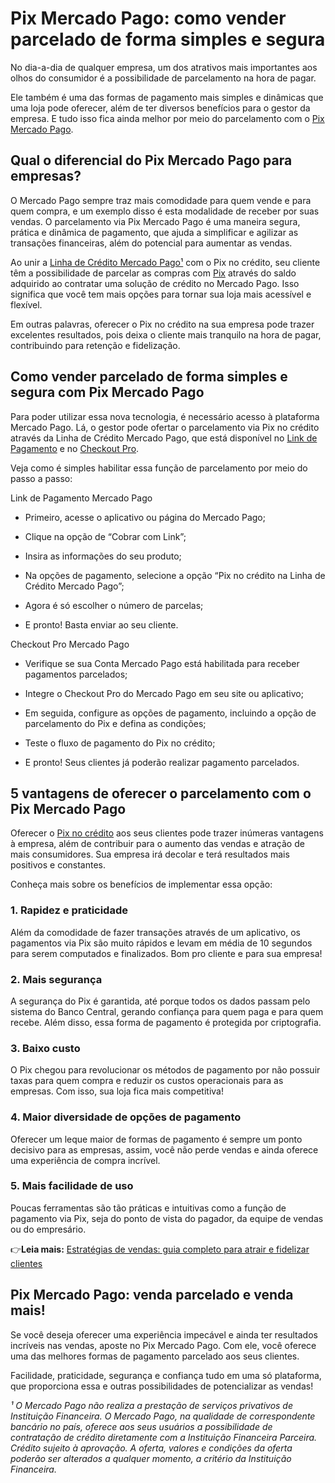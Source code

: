 # Pix Mercado Pago: como vender parcelado de forma simples e segura

No dia-a-dia de qualquer empresa, um dos atrativos mais importantes aos olhos do consumidor é a possibilidade de parcelamento na hora de pagar.

Ele também é uma das formas de pagamento mais simples e dinâmicas que uma loja pode oferecer, além de ter diversos benefícios para o gestor da empresa. E tudo isso fica ainda melhor por meio do parcelamento com o [Pix Mercado Pago](https://meubolso.mercadopago.com.br/pix-mercado-pago-como-funciona-o-pagamento-pix-copia-e-cola).

## 

## Qual o diferencial do Pix Mercado Pago para empresas?

O Mercado Pago sempre traz mais comodidade para quem vende e para quem compra, e um exemplo disso é esta modalidade de receber por suas vendas. O parcelamento via Pix Mercado Pago é uma maneira segura, prática e dinâmica de pagamento, que ajuda a simplificar e agilizar as transações financeiras, além do potencial para aumentar as vendas.

Ao unir a [Linha de Crédito Mercado Pago¹](https://meubolso.mercadopago.com.br/bnpl-parcelamento-sem-cartao-mercado-pago) com o Pix no crédito, seu cliente têm a possibilidade de parcelar as compras com [Pix](https://meubolso.mercadopago.com.br/pix-novas-regras-o-que-muda-no-mercado-pago) através do saldo adquirido ao contratar uma solução de crédito no Mercado Pago. Isso significa que você tem mais opções para tornar sua loja mais acessível e flexível.

Em outras palavras, oferecer o Pix no crédito na sua empresa pode trazer excelentes resultados, pois deixa o cliente mais tranquilo na hora de pagar, contribuindo para retenção e fidelização.

## Como vender parcelado de forma simples e segura com Pix Mercado Pago

Para poder utilizar essa nova tecnologia, é necessário acesso à plataforma Mercado Pago. Lá, o gestor pode ofertar o parcelamento via Pix no crédito através da Linha de Crédito Mercado Pago, que está disponível no [Link de Pagamento](https://meubolso.mercadopago.com.br/receber-por-posts-no-instagram-mensagens-no-celular-e-e-mails-tudo-o-que-o-link-de-pagamento-do-mercado-pago-oferece-para-voce) e no [Checkout Pro](https://meubolso.mercadopago.com.br/o-que-e-o-checkout-mercado-pago).

Veja como é simples habilitar essa função de parcelamento por meio do passo a passo:

Link de Pagamento Mercado Pago

- Primeiro, acesse o aplicativo ou página do Mercado Pago;

- Clique na opção de “Cobrar com Link”;

- Insira as informações do seu produto;

- Na opções de pagamento, selecione a opção “Pix no crédito na Linha de Crédito Mercado Pago”;

- Agora é só escolher o número de parcelas;

- E pronto! Basta enviar ao seu cliente.

Checkout Pro Mercado Pago

- Verifique se sua Conta Mercado Pago está habilitada para receber pagamentos parcelados;

- Integre o Checkout Pro do Mercado Pago em seu site ou aplicativo;

- Em seguida, configure as opções de pagamento, incluindo a opção de parcelamento do Pix e defina as condições;

- Teste o fluxo de pagamento do Pix no crédito;

- E pronto! Seus clientes já poderão realizar pagamento parcelados.

## 5 vantagens de oferecer o parcelamento com o Pix Mercado Pago

Oferecer o [Pix no crédito](https://meubolso.mercadopago.com.br/pix-parcelado-pix-garantido) aos seus clientes pode trazer inúmeras vantagens à empresa, além de contribuir para o aumento das vendas e atração de mais consumidores. Sua empresa irá decolar e terá resultados mais positivos e constantes.

Conheça mais sobre os benefícios de implementar essa opção:

### 1. Rapidez e praticidade

Além da comodidade de fazer transações através de um aplicativo, os pagamentos via Pix são muito rápidos e levam em média de 10 segundos para serem computados e finalizados. Bom pro cliente e para sua empresa!

### 2. Mais segurança

A segurança do Pix é garantida, até porque todos os dados passam pelo sistema do Banco Central, gerando confiança para quem paga e para quem recebe. Além disso, essa forma de pagamento é protegida por criptografia.

### 3. Baixo custo

O Pix chegou para revolucionar os métodos de pagamento por não possuir taxas para quem compra e reduzir os custos operacionais para as empresas. Com isso, sua loja fica mais competitiva!

### 4. Maior diversidade de opções de pagamento

Oferecer um leque maior de formas de pagamento é sempre um ponto decisivo para as empresas, assim, você não perde vendas e ainda oferece uma experiência de compra incrível.

### 5. Mais facilidade de uso

Poucas ferramentas são tão práticas e intuitivas como a função de pagamento via Pix, seja do ponto de vista do pagador, da equipe de vendas ou do empresário.

👉**Leia mais:** [Estratégias de vendas: guia completo para atrair e fidelizar clientes](https://meubolso.mercadopago.com.br/estrategias-de-vendas)

## Pix Mercado Pago: venda parcelado e venda mais!

Se você deseja oferecer uma experiência impecável e ainda ter resultados incríveis nas vendas, aposte no Pix Mercado Pago. Com ele, você oferece uma das melhores formas de pagamento parcelado aos seus clientes.

Facilidade, praticidade, segurança e confiança tudo em uma só plataforma, que proporciona essa e outras possibilidades de potencializar as vendas!

*¹ O Mercado Pago não realiza a prestação de serviços privativos de Instituição Financeira. O Mercado Pago, na qualidade de correspondente bancário no país, oferece aos seus usuários a possibilidade de contratação de crédito diretamente com a Instituição Financeira Parceira. Crédito sujeito à aprovação. A oferta, valores e condições da oferta poderão ser alterados a qualquer momento, a critério da Instituição Financeira.*